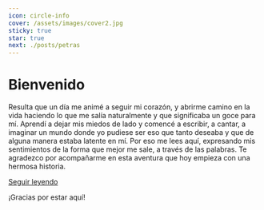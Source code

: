```yaml
---
icon: circle-info
cover: /assets/images/cover2.jpg
sticky: true
star: true
next: ./posts/petras
---
```


# Bienvenido

Resulta que un día me animé a seguir mi corazón, y abrirme camino en la vida haciendo lo que me salía naturalmente y que significaba un goce para mí. Aprendí a dejar mis miedos de lado y comencé a escribir, a cantar, a imaginar un mundo donde yo pudiese ser eso que tanto deseaba y que de alguna manera estaba latente en mí. Por eso me lees aquí, expresando mis sentimientos de la forma que mejor me sale, a través de las palabras. Te agradezco por acompañarme en esta aventura que hoy empieza con una hermosa historia.

<a v-if="false" href="intro.html">Seguir leyendo</a>
<!-- more -->

¡Gracias por estar aquí!
